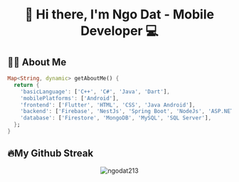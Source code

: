 <h1 align="center">👋 Hi there, I'm Ngo Dat - Mobile Developer 💻</h1>

## 🙋‍♂️ About Me 
```Dart
Map<String, dynamic> getAboutMe() {
  return {
    'basicLanguage': ['C++', 'C#', 'Java', 'Dart'],
    'mobilePlatforms': ['Android'],
    'frontend': ['Flutter', 'HTML', 'CSS', 'Java Android'],
    'backend': ['Firebase', 'NestJs', 'Spring Boot', 'NodeJs', 'ASP.NET'],
    'database': ['Firestore', 'MongoDB', 'MySQL', 'SQL Server'],
  };
}
```


## 🔥My Github Streak
<p align="center"><img align="center" src="https://github-readme-streak-stats.herokuapp.com/?user=ngodat213&theme=dark" alt="ngodat213" /></p>
